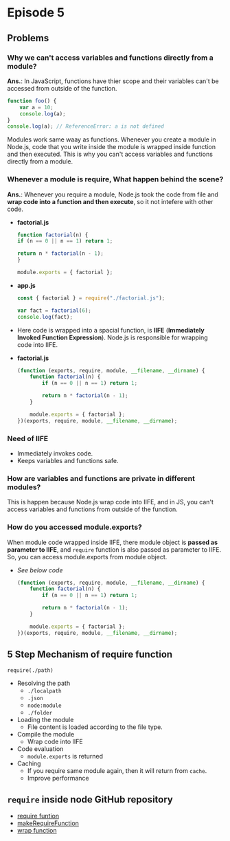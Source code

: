 # Episode 5

## Problems

### Why we can't access variables and functions directly from a module?
**Ans.**: In JavaScript, functions have thier scope and their variables can't be accessed from outside of the function.
```js
function foo() {
    var a = 10;
    console.log(a);
}
console.log(a); // ReferenceError: a is not defined
```
Modules work same waay as functions. Whenever you create a module in Node.js, code that you write inside the module is wrapped inside function and then executed. This is why you can't access variables and functions directly from a module.

### Whenever a module is require, What happen behind the scene?
**Ans.**: Whenever you require a module, Node.js took the code from file and **wrap code into a function and then execute**, so it not intefere with other code.
- **factorial.js**
    ```js
    function factorial(n) {
    if (n == 0 || n == 1) return 1;

    return n * factorial(n - 1);
    }

    module.exports = { factorial };
    ```

- **app.js**
    ```js
    const { factorial } = require("./factorial.js");

    var fact = factorial(6);
    console.log(fact);
    ```
- Here code is wrapped into a spacial function, is **IIFE** (**Immediately Invoked Function Expression**). Node.js is responsible for wrapping code into IIFE.
- **factorial.js**
    ```js
    (function (exports, require, module, __filename, __dirname) {
        function factorial(n) {
            if (n == 0 || n == 1) return 1;

            return n * factorial(n - 1);
        }

        module.exports = { factorial };
    })(exports, require, module, __filename, __dirname);
    ```

### Need of IIFE
- Immediately invokes code.
- Keeps variables and functions safe.

### How are variables and functions are private in different modules?
This is happen because Node.js wrap code into IIFE, and in JS, you can't access variables and functions from outside of the function.

### How do you accessed module.exports?
When module code wrapped inside IIFE, there module object is **passed as parameter to IIFE**, and `require` function is also passed as parameter to IIFE. So, you can access module.exports from module object.
- *See below code*
    ```js
    (function (exports, require, module, __filename, __dirname) {
        function factorial(n) {
            if (n == 0 || n == 1) return 1;

            return n * factorial(n - 1);
        }

        module.exports = { factorial };
    })(exports, require, module, __filename, __dirname);
    ```
## 5 Step Mechanism of require function
`require(./path)`
- Resolving the path
    - `./localpath`
    - `.json`
    - `node:module`
    - `./folder`
- Loading the module
    - File content is loaded according to the file type.
- Compile the module
    - Wrap code into IIFE
- Code evaluation
    - `module.exports` is returned
- Caching
    - If you require same module again, then it will return from `cache`.
    - Improve performance

## `require` inside node GitHub repository
- [require funtion](https://github.com/nodejs/node/blob/main/lib/internal/modules/cjs/loader.js#L1483)
- [makeRequireFunction](https://github.com/nodejs/node/blob/main/lib/internal/modules/helpers.js#L127)
- [wrap function](https://github.com/nodejs/node/blob/main/lib/internal/modules/cjs/loader.js#L345)